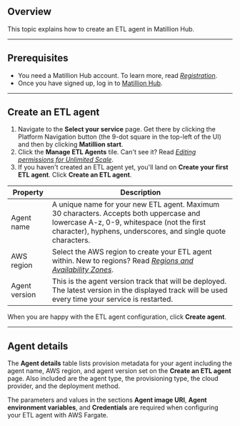 ## Overview

This topic explains how to create an ETL agent in Matillion Hub.

---

## Prerequisites

- You need a Matillion Hub account. To learn more, read [_Registration_](https://documentation.matillion.com/hub/docs/2568303).
- Once you have signed up, log in to [Matillion Hub](https://hub.matillion.com).

---

## Create an ETL agent

1. Navigate to the **Select your service** page. Get there by clicking the Platform Navigation button (the 9-dot square in the top-left of the UI) and then by clicking **Matillion start**.
2. Click the **Manage ETL Agents** tile. Can't see it? Read [_Editing permissions for Unlimited Scale_](/unlimited-scale/docs/editing-permissions-for-unlimited-scale).
3. If you haven't created an ETL agent yet, you'll land on **Create your first ETL agent**. Click **Create an ETL agent**.

|Property|Description|
|---|---|
|Agent name|A unique name for your new ETL agent. Maximum 30 characters. Accepts both uppercase and lowercase A-z, 0-9, whitespace (not the first character), hyphens, underscores, and single quote characters.|
|AWS region|Select the AWS region to create your ETL agent within. New to regions? Read [_Regions and Availability Zones_](https://aws.amazon.com/about-aws/global-infrastructure/regions_az/).|
|Agent version|This is the agent version track that will be deployed. The latest version in the displayed track will be used every time your service is restarted.|

When you are happy with the ETL agent configuration, click **Create agent**.

---

## Agent details

The **Agent details** table lists provision metadata for your agent including the agent name, AWS region, and agent version set on the **Create an ETL agent** page. Also included are the agent type, the provisioning type, the cloud provider, and the deployment method.

The parameters and values in the sections **Agent image URI**, **Agent environment variables**, and **Credentials** are required when configuring your ETL agent with AWS Fargate.